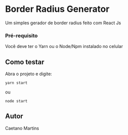 # Border Radius Generator

Um simples gerador de border radius feito com React Js

### Pré-requisito

Você deve ter o Yarn ou o Node/Npm instalado no celular


## Como testar

Abra o projeto e digite:

```
yarn start
```

ou

```
node start
```

## Autor

Caetano Martins